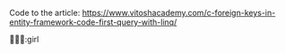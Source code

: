 Code to the article:
https://www.vitoshacademy.com/c-foreign-keys-in-entity-framework-code-first-query-with-linq/

:cactus::cat::dog::girl
